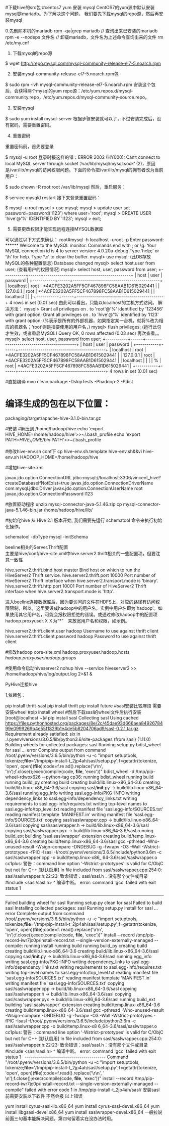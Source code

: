 #下载hive的src包
#centos7 yum 安装 mysql
CentOS7的yum源中默认安装mysql是mariadb。为了解决这个问题，
我们要先下载mysql的repo源，然后再安装mysql

0.先删除本机的mariadb
rpm -qa|grep mariadb  // 查询出来已安装的mariadb
rpm -e --nodeps 文件名  // 卸载mariadb，文件名为上述命令查询出来的文件
rm /etc/my.cnf

1. 下载mysql的repo源

$ wget http://repo.mysql.com/mysql-community-release-el7-5.noarch.rpm

2. 安装mysql-community-release-el7-5.noarch.rpm包

$ sudo rpm -ivh mysql-community-release-el7-5.noarch.rpm
安装这个包后，会获得两个mysql的yum repo源：/etc/yum.repos.d/mysql-community.repo，/etc/yum.repos.d/mysql-community-source.repo。

3. 安装mysql

$ sudo yum install mysql-server
根据步骤安装就可以了，不过安装完成后，没有密码，需要重置密码。

4. 重置密码

重置密码前，首先要登录

$ mysql -u root
登录时报这样的错：ERROR 2002 (HY000): Can‘t connect to local MySQL server through socket ‘/var/lib/mysql/mysql.sock‘ (2)，原因是/var/lib/mysql的访问权限问题。下面的命令把/var/lib/mysql的拥有者改为当前用户：

$ sudo chown -R  root:root /var/lib/mysql
然后，重启服务：

$ service mysqld restart
接下来登录重置密码：

$ mysql -u root
mysql > use mysql;
mysql > update user set password=password('l123') where user='root';
mysql > CREATE USER 'hive'@'%' IDENTIFIED BY 'l123';
mysql > exit;

5. 需要更改权限才能实现远程连接MYSQL数据库

可以通过以下方式来确认：
root#mysql -h localhost -uroot -p
Enter password: ******
Welcome to the MySQL monitor.   Commands end with ; or \g.
Your MySQL connection id is 4 to server version: 4.0.20a-debug
Type ‘help;’ or ‘\h’ for help. Type ‘\c’ to clear the buffer.
mysql> use mysql; (此DB存放MySQL的各种配置信息)
Database changed
mysql> select host,user from user; (查看用户的权限情况)
mysql> select host, user, password from user;
+-----------+------+-------------------------------------------+
| host       | user | password                                   |
+-----------+------+-------------------------------------------+
| localhost | root | *4ACFE3202A5FF5CF467898FC58AAB1D615029441 |
| 127.0.0.1 | root | *4ACFE3202A5FF5CF467898FC58AAB1D615029441 |
| localhost |       |                                            |
+-----------+------+-------------------------------------------+
4 rows in set (0.01 sec)
由此可以看出，只能以localhost的主机方式访问。
解决方法：
mysql> Grant all privileges on *.* to 'root'@'%' identified by '123456' with grant option;
 Grant all privileges on *.* to 'hive'@'%' identified by 'l123' with grant option;
(%表示是所有的外部机器，如果指定某一台机，就将%改为相应的机器名；‘root’则是指要使用的用户名，)
mysql> flush privileges;    (运行此句才生效，或者重启MySQL)
Query OK, 0 rows affected (0.03 sec)
再次查看。。
mysql> select host, user, password from user;
+-----------+------+-------------------------------------------+
| host       | user | password                                   |
+-----------+------+-------------------------------------------+
| localhost | root | *4ACFE3202A5FF5CF467898FC58AAB1D615029441 |
| 127.0.0.1 | root | *4ACFE3202A5FF5CF467898FC58AAB1D615029441 |
| localhost |       |                                            |
| %          | root | *4ACFE3202A5FF5CF467898FC58AAB1D615029441 |
+-----------+------+-------------------------------------------+
4 rows in set (0.01 sec)


#直接编译
 mvn clean package -DskipTests -Phadoop-2 -Pdist
 # 编译生成的包在以下位置：
 packaging/target/apache-hive-3.1.0-bin.tar.gz

 #安装
 #解压到 /home/hadoop/hive
echo 'export HIVE_HOME=/home/hadoop/hive'>>~/.bash_profile
echo 'export PATH=$HIVE_HOME/bin:$PATH'>>~/.bash_profile


#修改hive-env.sh  conf下
 cp hive-env.sh.template  hive-env.sh&&vi hive-env.sh
HADOOP_HOME=/home/hadoop/hive

#增加hive-site.xml
<?xml version="1.0"?>
<?xml-stylesheet type="text/xsl" href="configuration.xsl"?>
<configuration> 
<property>
<name>javax.jdo.option.ConnectionURL</name>
<value>jdbc:mysql://localhost:3306/vincent_hive?createDatabaseIfNotExist=true</value>
</property>
<property>
<name>javax.jdo.option.ConnectionDriverName</name>
<value>com.mysql.jdbc.Driver</value>
</property>
<property>
<name>javax.jdo.option.ConnectionUserName</name>
<value>root</value>
</property>
<property>
<name>javax.jdo.option.ConnectionPassword</name>
<value>l123</value>
</property>
</configuration>

#放置驱动程序
unzip mysql-connector-java-5.1.46.zip 
cp mysql-connector-java-5.1.46-bin.jar /home/hadoop/hive/lib/

#初始化hive 
从 Hive 2.1 版本开始, 我们需要先运行 schematool 命令来执行初始化操作。

schematool -dbType mysql -initSchema

beeline相关的Server.Thrift配置  
主要是hive/conf/hive-site.xml中hive.server2.thrift相关的一些配置项，但要注意一致性

  <property>
    <name>hive.server2.thrift.bind.host</name>
    <value>master</value>
    <description>Bind host on which to run the HiveServer2 Thrift service.</description>
  </property>

  <property>
    <name>hive.server2.thrift.port</name>
    <value>10000</value>
    <description>Port number of HiveServer2 Thrift interface when hive.server2.transport.mode is 'binary'.</description>
  </property>

  <property>
    <name>hive.server2.thrift.http.port</name>
    <value>10001</value>
    <description>Port number of HiveServer2 Thrift interface when hive.server2.transport.mode is 'http'.</description>
  </property>

  进入beeline连接数据库后，因为要访问的文件在HDFS上，对应的路径有访问权限限制，所以，这里要设成hadoop中的用户名，实例中用户名即为'hadoop’。如果使用其它用户名，可能会报权限拒绝的错误。或通过修改hadoop中的配置项hadoop.proxyuser.ＸＸ为“*”　来放宽用户名和权限，如示例。

  <property>
    <name>hive.server2.thrift.client.user</name>
    <value>hadoop</value>
    <description>Username to use against thrift client</description>
  </property>
  <property>
    <name>hive.server2.thrift.client.password</name>
    <value>hadoop</value>
    <description>Password to use against thrift client</description>
  </property>

  #修改hadoop core-site.xml 
  <property>
    <name>hadoop.proxyuser.hadoop.hosts</name>
    <!--value>master</value-->
    <value>*</value>
    </property>
    <property>
    <name>hadoop.proxyuser.hadoop.groups</name>
    <!--value>hadoop</value-->
    <value>*</value>
  </property>


#使用命令启动hiveserver2 
  nohup hive --service hiveserver2  >> /home/hadoop/hive/log/output.log 2>&1 &



PyHive连接hive

1.依赖包：

pip install thrift-sasl
pip install thrift 
pip install future 
#sasl安装比较麻烦 需要安装wheel
#pip install wheel 
#然后下载sasl的wheel文件后执行安装
[root@localhost ~]# pip install sasl
Collecting sasl
  Using cached https://files.pythonhosted.org/packages/8e/2c/45dae93d666aea8492678499e0999269b4e55f1829b1e4de5b8204706ad9/sasl-0.2.1.tar.gz
Requirement already satisfied: six in ./.pyenv/versions/3.6.5/lib/python3.6/site-packages (from sasl) (1.11.0)
Building wheels for collected packages: sasl
  Running setup.py bdist_wheel for sasl ... error
  Complete output from command /root/.pyenv/versions/3.6.5/bin/python -u -c "import setuptools, tokenize;__file__='/tmp/pip-install-t_2jp4ah/sasl/setup.py';f=getattr(tokenize, 'open', open)(__file__);code=f.re
ad().replace('\r\n', '\n');f.close();exec(compile(code, __file__, 'exec'))" bdist_wheel -d /tmp/pip-wheel-rdwox626 --python-tag cp36:  running bdist_wheel
  running build
  running build_py
  creating build
  creating build/lib.linux-x86_64-3.6
  creating build/lib.linux-x86_64-3.6/sasl
  copying sasl/__init__.py -> build/lib.linux-x86_64-3.6/sasl
  running egg_info
  writing sasl.egg-info/PKG-INFO
  writing dependency_links to sasl.egg-info/dependency_links.txt
  writing requirements to sasl.egg-info/requires.txt
  writing top-level names to sasl.egg-info/top_level.txt
  reading manifest file 'sasl.egg-info/SOURCES.txt'
  reading manifest template 'MANIFEST.in'
  writing manifest file 'sasl.egg-info/SOURCES.txt'
  copying sasl/saslwrapper.cpp -> build/lib.linux-x86_64-3.6/sasl
  copying sasl/saslwrapper.h -> build/lib.linux-x86_64-3.6/sasl
  copying sasl/saslwrapper.pyx -> build/lib.linux-x86_64-3.6/sasl
  running build_ext
  building 'sasl.saslwrapper' extension
  creating build/temp.linux-x86_64-3.6
  creating build/temp.linux-x86_64-3.6/sasl
  gcc -pthread -Wno-unused-result -Wsign-compare -DNDEBUG -g -fwrapv -O3 -Wall -Wstrict-prototypes -fPIC -Isasl -I/root/.pyenv/versions/3.6.5/include/python3.6m -c sasl/saslwrapper.cpp -o build/temp.linux-x86_
64-3.6/sasl/saslwrapper.o  cc1plus: 警告：command line option ‘-Wstrict-prototypes’ is valid for C/ObjC but not for C++ [默认启用]
  In file included from sasl/saslwrapper.cpp:254:0:
  sasl/saslwrapper.h:22:23: 致命错误：sasl/sasl.h：没有那个文件或目录
   #include <sasl/sasl.h>
                         ^
  编译中断。
  error: command 'gcc' failed with exit status 1
  
  ----------------------------------------
  Failed building wheel for sasl
  Running setup.py clean for sasl
Failed to build sasl
Installing collected packages: sasl
  Running setup.py install for sasl ... error
    Complete output from command /root/.pyenv/versions/3.6.5/bin/python -u -c "import setuptools, tokenize;__file__='/tmp/pip-install-t_2jp4ah/sasl/setup.py';f=getattr(tokenize, 'open', open)(__file__);code=f.
read().replace('\r\n', '\n');f.close();exec(compile(code, __file__, 'exec'))" install --record /tmp/pip-record-iwr7jc0p/install-record.txt --single-version-externally-managed --compile:    running install
    running build
    running build_py
    creating build
    creating build/lib.linux-x86_64-3.6
    creating build/lib.linux-x86_64-3.6/sasl
    copying sasl/__init__.py -> build/lib.linux-x86_64-3.6/sasl
    running egg_info
    writing sasl.egg-info/PKG-INFO
    writing dependency_links to sasl.egg-info/dependency_links.txt
    writing requirements to sasl.egg-info/requires.txt
    writing top-level names to sasl.egg-info/top_level.txt
    reading manifest file 'sasl.egg-info/SOURCES.txt'
    reading manifest template 'MANIFEST.in'
    writing manifest file 'sasl.egg-info/SOURCES.txt'
    copying sasl/saslwrapper.cpp -> build/lib.linux-x86_64-3.6/sasl
    copying sasl/saslwrapper.h -> build/lib.linux-x86_64-3.6/sasl
    copying sasl/saslwrapper.pyx -> build/lib.linux-x86_64-3.6/sasl
    running build_ext
    building 'sasl.saslwrapper' extension
    creating build/temp.linux-x86_64-3.6
    creating build/temp.linux-x86_64-3.6/sasl
    gcc -pthread -Wno-unused-result -Wsign-compare -DNDEBUG -g -fwrapv -O3 -Wall -Wstrict-prototypes -fPIC -Isasl -I/root/.pyenv/versions/3.6.5/include/python3.6m -c sasl/saslwrapper.cpp -o build/temp.linux-x8
6_64-3.6/sasl/saslwrapper.o    cc1plus: 警告：command line option ‘-Wstrict-prototypes’ is valid for C/ObjC but not for C++ [默认启用]
    In file included from sasl/saslwrapper.cpp:254:0:
    sasl/saslwrapper.h:22:23: 致命错误：sasl/sasl.h：没有那个文件或目录
     #include <sasl/sasl.h>
                           ^
    编译中断。
    error: command 'gcc' failed with exit status 1
    ·
    ----------------------------------------
Command "/root/.pyenv/versions/3.6.5/bin/python -u -c "import setuptools, tokenize;__file__='/tmp/pip-install-t_2jp4ah/sasl/setup.py';f=getattr(tokenize, 'open', open)(__file__);code=f.read().replace('\r\n', '
\n');f.close();exec(compile(code, __file__, 'exec'))" install --record /tmp/pip-record-iwr7jc0p/install-record.txt --single-version-externally-managed --compile" failed with error code 1 in /tmp/pip-install-t_2jp4ah/sasl/
安装sasl前需要安装以下软件 不然会报 以上错误
 
yum install cyrus-sasl-lib.x86_64
yum install cyrus-sasl-devel.x86_64
yum install libgsasl-devel.x86_64
yum install saslwrapper-devel.x86_64
一般拉说前面三句基本能解决问题，第四句留着实在没办法时用。
